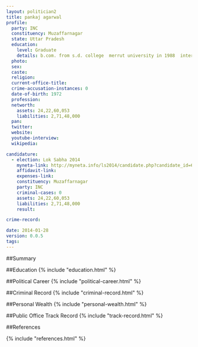 ```yaml
---
layout: politician2
title: pankaj agarwal
profile: 
  party: INC
  constituency: Muzaffarnagar
  state: Uttar Pradesh
  education: 
    level: Graduate
    details: b.com. from s.d. college  merrut university in 1988  intermediate  jain inter college  muzaffarnagar  up board allahabad in 1986  high school from s.d. public school  cbse board muzaffarnagar in 1984.
  photo: 
  sex: 
  caste: 
  religion: 
  current-office-title: 
  crime-accusation-instances: 0
  date-of-birth: 1972
  profession: 
  networth: 
    assets: 24,22,60,053
    liabilities: 2,71,48,000
  pan: 
  twitter: 
  website: 
  youtube-interview: 
  wikipedia: 

candidature: 
  - election: Lok Sabha 2014
    myneta-link: http://myneta.info/ls2014/candidate.php?candidate_id=660
    affidavit-link: 
    expenses-link: 
    constituency: Muzaffarnagar 
    party: INC
    criminal-cases: 0
    assets: 24,22,60,053
    liabilities: 2,71,48,000
    result:  

crime-record: 

date: 2014-01-28
version: 0.0.5
tags: 
---
```

##Summary


##Education
{% include "education.html" %}


##Political Career
{% include "political-career.html" %}


##Criminal Record
{% include "criminal-record.html" %}


##Personal Wealth
{% include "personal-wealth.html" %}


##Public Office Track Record
{% include "track-record.html" %}


##References


{% include "references.html" %}